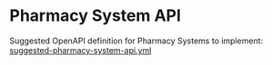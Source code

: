 # Pharmacy System API

Suggested OpenAPI definition for Pharmacy Systems to implement: [suggested-pharmacy-system-api.yml](suggested-pharmacy-system-api.yml)
